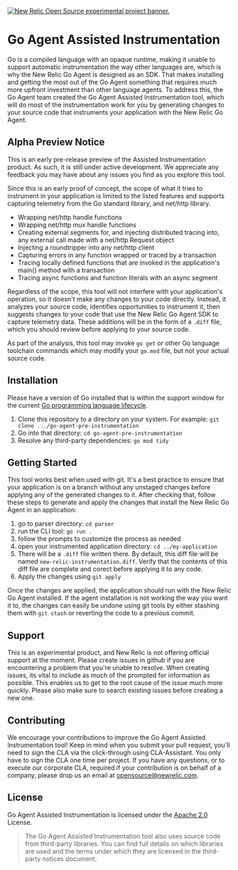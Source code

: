 <a href="https://opensource.newrelic.com/oss-category/#new-relic-experimental"><picture><source media="(prefers-color-scheme: dark)" srcset="https://github.com/newrelic/opensource-website/raw/main/src/images/categories/dark/Experimental.png"><source media="(prefers-color-scheme: light)" srcset="https://github.com/newrelic/opensource-website/raw/main/src/images/categories/Experimental.png"><img alt="New Relic Open Source experimental project banner." src="https://github.com/newrelic/opensource-website/raw/main/src/images/categories/Experimental.png"></picture></a>

# Go Agent Assisted Instrumentation
Go is a compiled language with an opaque runtime, making it unable to support automatic instrumentation the way other languages are, which is why the New Relic Go Agent is designed as an SDK. That makes installing and getting the most out of the Go Agent something that requires much more upfront investment than other language agents. To address this, the Go Agent team created the Go Agent Assisted Instrumentation tool, which will do most of the instrumentation work for you by generating changes to your source code that instruments your application with the New Relic Go Agent.

## Alpha Preview Notice
This is an early pre-release preview of the Assisted Instrumentation product. As such, it is still under active development. We appreciate any feedback you may have about any issues you find as you explore this tool.

Since this is an early proof of concept, the scope of what it tries to instrument in your application is limited to the listed features and supports capturing telemetry from the Go standard library, and net/http library.

 - Wrapping net/http handle functions
 - Wrapping net/http mux handle functions
 - Creating external segments for, and injecting distributed tracing into, any external call made with a net/http Request object
 - Injecting a roundtripper into any net/http client
 - Capturing errors in any function wrapped or traced by a transaction
 - Tracing locally defined functions that are invoked in the application's main() method with a transaction
 - Tracing async functions and function literals with an async segment


Regardless of the scope, this tool will not interfere with your application's operation, so it doesn't make any changes to your code directly. Instead, it analyzes your source code, identifies opportunities to instrument it, then suggests changes to your code that use the New Relic Go Agent SDK to capture telemetry data. These additions will be in the form of a `.diff` file, which you should review before applying to your source code.

As part of the analysis, this tool may invoke `go get` or other Go language toolchain commands which may modify your `go.mod` file, but not your actual source code.

## Installation
Please have a version of Go installed that is within the support window for the current [Go programming language lifecycle](https://endoflife.date/go).
1. Clone this repository to a directory on your system. For example: `git clone .../go-agent-pre-instrumentation`
2. Go into that directory: `cd go-agent-pre-instrumentation`
3. Resolve any third-party dependencies: `go mod tidy`

## Getting Started
This tool works best when used with git. It's a best practice to ensure that your application is on a branch without any unstaged changes before applying any of the generated changes to it. After checking that, follow these steps to generate and apply the changes that install the New Relic Go Agent in an application:

1. go to parser directory: ```cd parser```
2. run the CLI tool: ```go run .```
3. follow the prompts to customize the process as needed
4. open your instrumented application directory: ```cd ../my-application```
5. There will be a `.diff` file written there. By default, this diff file will be named `new-relic-instrumentation.diff`. Verify that the contents of this diff file are complete and corect before applying it to any code.
6. Apply the changes using `git apply`

Once the changes are applied, the application should run with the New Relic Go Agent installed. If the agent installation is not working the way you want it to, the changes can easily be undone using git tools by either stashing them with `git stash` or reverting the code to a previous commit.

## Support
This is an experimental product, and New Relic is not offering official support at the moment. Please create issues in github if you are encountering a problem that you're unable to resolve. When creating issues, its vital to include as much of the prompted for information as possible. This enables us to get to the root cause of the issue much more quickly. Please also make sure to search existing issues before creating a new one.

## Contributing
We encourage your contributions to improve the Go Agent Assisted Instrumentation tool! Keep in mind when you submit your pull request, you'll need to sign the CLA via the click-through using CLA-Assistant. You only have to sign the CLA one time per project.
If you have any questions, or to execute our corporate CLA, required if your contribution is on behalf of a company,  please drop us an email at opensource@newrelic.com.


## License
Go Agent Assisted Instrumentation is licensed under the [Apache 2.0](http://apache.org/licenses/LICENSE-2.0.txt) License.
>The Go Agent Assisted Instrumentation tool also uses source code from third-party libraries. You can find full details on which libraries are used and the terms under which they are licensed in the third-party notices document.
